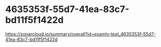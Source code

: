 # 4635353f-55d7-41ea-83c7-bd11f5f1422d
https://sonarcloud.io/summary/overall?id=examly-test_4635353f-55d7-41ea-83c7-bd11f5f1422d
